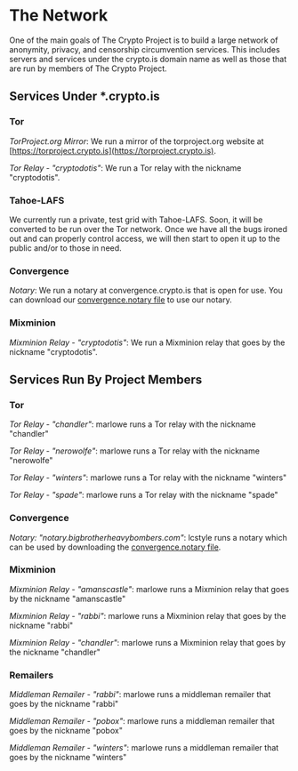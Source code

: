 # The Network

One of the main goals of The Crypto Project is to build a large network of anonymity, privacy, and censorship circumvention services. This includes servers and services under the crypto.is domain name as well as those that are run by members of The Crypto Project.

## Services Under *.crypto.is

### Tor

*TorProject.org Mirror*: We run a mirror of the torproject.org website at [https://torproject.crypto.is](https://torproject.crypto.is).

*Tor Relay - "cryptodotis"*: We run a Tor relay with the nickname "cryptodotis".

### Tahoe-LAFS

We currently run a private, test grid with Tahoe-LAFS.  Soon, it will be converted to be run over the Tor network.  Once we have all the bugs ironed out and can properly control access, we will then start to open it up to the public and/or to those in need.

### Convergence

*Notary*: We run a notary at convergence.crypto.is that is open for use.  You can download our [convergence.notary file](http://crypto.is/static/files/cryptodotis.notary) to use our notary.

### Mixminion

*Mixminion Relay - "cryptodotis"*: We run a Mixminion relay that goes by the nickname "cryptodotis".

## Services Run By Project Members

### Tor

*Tor Relay - "chandler"*: marlowe runs a Tor relay with the nickname "chandler"

*Tor Relay - "nerowolfe"*: marlowe runs a Tor relay with the nickname "nerowolfe"

*Tor Relay - "winters"*: marlowe runs a Tor relay with the nickname "winters"

*Tor Relay - "spade"*: marlowe runs a Tor relay with the nickname "spade"

### Convergence

*Notary: "notary.bigbrotherheavybombers.com"*: lcstyle runs a notary which can be used by downloading the [convergence.notary file](http://www.bigbrotherheavybombers.com/BigBrotherHeavyBombers.notary).

### Mixminion

*Mixminion Relay - "amanscastle"*: marlowe runs a Mixminion relay that goes by the nickname "amanscastle"

*Mixminion Relay - "rabbi"*: marlowe runs a Mixminion relay that goes by the nickname "rabbi"

*Mixminion Relay - "chandler"*: marlowe runs a Mixminion relay that goes by the nickname "chandler"

### Remailers

*Middleman Remailer - "rabbi"*: marlowe runs a middleman remailer that goes by the nickname "rabbi"

*Middleman Remailer - "pobox"*: marlowe runs a middleman remailer that goes by the nickname "pobox"

*Middleman Remailer - "winters"*: marlowe runs a middleman remailer that goes by the nickname "winters"
